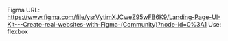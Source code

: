 Figma URL: https://www.figma.com/file/ysrVytimXJCweZ95wFB6K9/Landing-Page-UI-Kit---Create-real-websites-with-Figma-(Community)?node-id=0%3A1 Use: flexbox
